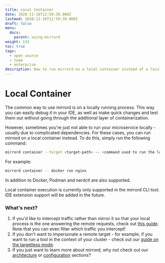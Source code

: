 ```yaml
---
title: Local Container
date: 2020-11-16T12:59:39.000Z
lastmod: 2020-11-16T12:59:39.000Z
draft: false
menu:
  docs:
    parent: using-mirrord
weight: 133
toc: true
tags:
  - open source
  - team
  - enterprise
description: How to run mirrord on a local container instead of a local process
---
```


# Local Container

The common way to use mirrord is on a locally running process. This way you can easily debug it in your IDE, as well as make quick changes and test them out without going through the additional layer of containerization.

However, sometimes you're just not able to run your microservice locally - usually due to complicated dependencies. For these cases, you can run mirrord on a local container instead. To do this, simply run the following command:

```bash
mirrord container --target <target-path> -- <command used to run the local container>
```

For example:

```bash
mirrord container -- docker run nginx
```

In addition to Docker, Podman and nerdctl are also supported.

Local container execution is currently only supported in the mirrord CLI tool. IDE extension support will be added in the future.

### What's next?

1. If you'd like to intercept traffic rather than mirror it so that your local process is the one answering the remote requests, check out [this guide](steal.md). Note that you can even filter which traffic you intercept!
2. If you don't want to impersonate a remote target - for example, if you want to run a tool in the context of your cluster - check out our [guide on the targetless mode](targetless.md).
3. If you just want to learn more about mirrord, why not check out our [architecture](../ref/architecture.md) or [configuration](https://app.gitbook.com/s/Z7vBpFMZTH8vUGJBGRZ4/) sections?

